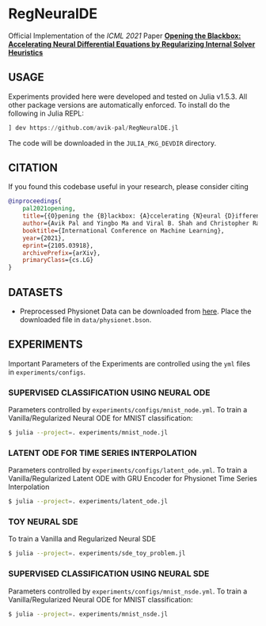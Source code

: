 # RegNeuralDE

Official Implementation of the *ICML 2021* Paper [**Opening the Blackbox: Accelerating Neural Differential Equations by Regularizing Internal Solver Heuristics**](https://arxiv.org/abs/2105.03918)

## USAGE

Experiments provided here were developed and tested on Julia v1.5.3. All other package versions are automatically enforced. To install do the following in Julia REPL:

```julia
] dev https://github.com/avik-pal/RegNeuralDE.jl
```

The code will be downloaded in the `JULIA_PKG_DEVDIR` directory.


## CITATION

If you found this codebase useful in your research, please consider citing

```bibtex
@inproceedings{
    pal2021opening,
    title={{O}pening the {B}lackbox: {A}ccelerating {N}eural {D}ifferential {E}quations by {R}egularizing {I}nternal {S}olver {H}euristics},
    author={Avik Pal and Yingbo Ma and Viral B. Shah and Christopher Rackauckas},
    booktitle={International Conference on Machine Learning},
    year={2021},
    eprint={2105.03918},
    archivePrefix={arXiv},
    primaryClass={cs.LG}
}
```

## DATASETS

* Preprocessed Physionet Data can be downloaded from [here](https://github.com/avik-pal/RegNeuralDE.jl/releases/download/v0.1.0/physionet.zip). Place the downloaded file in `data/physionet.bson`.

## EXPERIMENTS

Important Parameters of the Experiments are controlled using the `yml` files in `experiments/configs`.

### SUPERVISED CLASSIFICATION USING NEURAL ODE

Parameters controlled by `experiments/configs/mnist_node.yml`. To train a Vanilla/Regularized Neural ODE for MNIST classification:

```bash
$ julia --project=. experiments/mnist_node.jl
```

### LATENT ODE FOR TIME SERIES INTERPOLATION

Parameters controlled by `experiments/configs/latent_ode.yml`. To train a Vanilla/Regularized Latent ODE with GRU Encoder for Physionet Time Series Interpolation

```bash
$ julia --project=. experiments/latent_ode.jl
```

### TOY NEURAL SDE

To train a Vanilla and Regularized Neural SDE

```bash
$ julia --project=. experiments/sde_toy_problem.jl
```

### SUPERVISED CLASSIFICATION USING NEURAL SDE

Parameters controlled by `experiments/configs/mnist_nsde.yml`. To train a Vanilla/Regularized Neural ODE for MNIST classification:

```bash
$ julia --project=. experiments/mnist_nsde.jl
```

